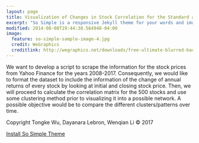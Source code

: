 ```yaml
---
layout: page
title: Visualization of Changes in Stock Correlation for the Standard and Poor 500 dataset
excerpt: "So Simple is a responsive Jekyll theme for your words and images."
modified: 2014-08-08T19:44:38.564948-04:00
image:
  feature: so-simple-sample-image-4.jpg
  credit: WeGraphics
  creditlink: http://wegraphics.net/downloads/free-ultimate-blurred-background-pack/
---
```


We want to develop a script to scrape the information for the stock prices from Yahoo Finance for the years 2008-2017.
Consequently, we would like to format the dataset to include the information of the change of annual returns of every stock 
by looking at initial and closing stock price. Then, we will proceed to calculate the correlation matrix for the 500 stocks and use some clustering method prior to visualizing it into a possible network. A possible objective would be to compare the different clusters/patterns over time. 

Copyright Tongke Wu, Dayanara Lebron, Wenqian Li &copy; 2017

<a markdown="0" href="{{ site.url }}/theme-setup" class="btn">Install So Simple Theme</a>

[^1]: Example: *domain.com/category-name/post-title*
